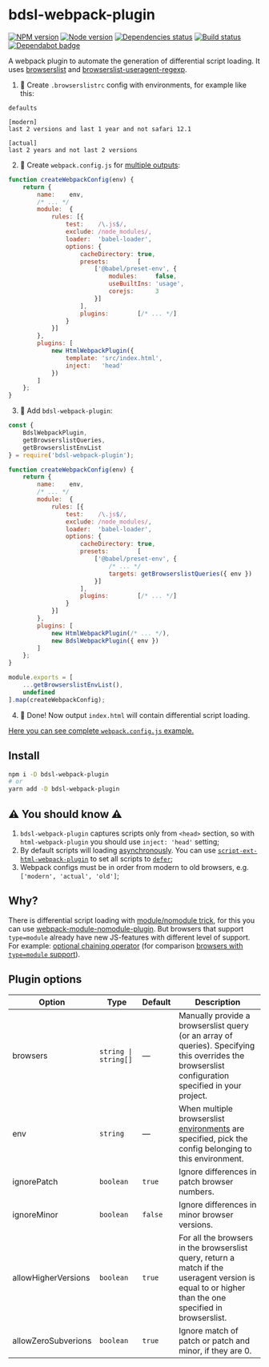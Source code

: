 # bdsl-webpack-plugin

[![NPM version][npm]][npm-url]
[![Node version][node]][node-url]
[![Dependencies status][deps]][deps-url]
[![Build status][build]][build-url]
[![Dependabot badge][dependabot]][dependabot-url]

[npm]: https://img.shields.io/npm/v/bdsl-webpack-plugin.svg
[npm-url]: https://npmjs.com/package/bdsl-webpack-plugin

[node]: https://img.shields.io/node/v/bdsl-webpack-plugin.svg
[node-url]: https://nodejs.org

[peer-deps]: https://david-dm.org/TrigenSoftware/bdsl-webpack-plugin/peer-status.svg
[peer-deps-url]: https://david-dm.org/TrigenSoftware/bdsl-webpack-plugin?type=peer

[deps]: https://david-dm.org/TrigenSoftware/bdsl-webpack-plugin.svg
[deps-url]: https://david-dm.org/TrigenSoftware/bdsl-webpack-plugin

[build]: http://img.shields.io/travis/com/TrigenSoftware/bdsl-webpack-plugin/master.svg
[build-url]: https://travis-ci.com/TrigenSoftware/bdsl-webpack-plugin

[dependabot]: https://api.dependabot.com/badges/status?host=github&repo=TrigenSoftware/bdsl-webpack-plugin
[dependabot-url]: https://dependabot.com/

A webpack plugin to automate the generation of differential script loading. It uses [browserslist](https://github.com/browserslist/browserslist) and [browserslist-useragent-regexp](https://github.com/browserslist/browserslist-useragent-regexp).

1) 🦔 Create `.browserslistrc` config with environments, for example like this:

```
defaults

[modern]
last 2 versions and last 1 year and not safari 12.1

[actual]
last 2 years and not last 2 versions
```

2) 📝 Create `webpack.config.js` for [multiple outputs](https://webpack.js.org/configuration/configuration-types/#exporting-multiple-configurations):

```js
function createWebpackConfig(env) {
    return {
        name:    env,
        /* ... */
        module:  {
            rules: [{
                test:    /\.js$/,
                exclude: /node_modules/,
                loader:  'babel-loader',
                options: {
                    cacheDirectory: true,
                    presets:        [
                        ['@babel/preset-env', {
                            modules:     false,
                            useBuiltIns: 'usage',
                            corejs:      3
                        }]
                    ],
                    plugins:        [/* ... */]
                }
            }]
        },
        plugins: [
            new HtmlWebpackPlugin({
                template: 'src/index.html',
                inject:   'head'
            })
        ]
    };
}
```

3) 🦄 Add `bdsl-webpack-plugin`:

```js
const {
    BdslWebpackPlugin,
    getBrowserslistQueries,
    getBrowserslistEnvList
} = require('bdsl-webpack-plugin');

function createWebpackConfig(env) {
    return {
        name:    env,
        /* ... */
        module:  {
            rules: [{
                test:    /\.js$/,
                exclude: /node_modules/,
                loader:  'babel-loader',
                options: {
                    cacheDirectory: true,
                    presets:        [
                        ['@babel/preset-env', {
                            /* ... */
                            targets: getBrowserslistQueries({ env })
                        }]
                    ],
                    plugins:        [/* ... */]
                }
            }]
        },
        plugins: [
            new HtmlWebpackPlugin(/* ... */),
            new BdslWebpackPlugin({ env })
        ]
    };
}

module.exports = [
    ...getBrowserslistEnvList(),
    undefined
].map(createWebpackConfig);
```

4) 🎉 Done! Now output `index.html` will contain differential script loading.

[Here you can see complete `webpack.config.js` example.](https://github.com/TrigenSoftware/bdsl-webpack-plugin/blob/master/example/webpack.config.js)

## Install

```bash
npm i -D bdsl-webpack-plugin
# or
yarn add -D bdsl-webpack-plugin
```

## ⚠️ You should know ⚠️

1) `bdsl-webpack-plugin` captures scripts only from `<head>` section, so with `html-webpack-plugin` you should use `inject: 'head'` setting;
2) By default scripts will loading [asynchronously](https://javascript.info/script-async-defer#dynamic-scripts). You can use [`script-ext-html-webpack-plugin`](https://github.com/numical/script-ext-html-webpack-plugin) to set all scripts to [`defer`](https://javascript.info/script-async-defer#defer);
3) Webpack configs must be in order from modern to old browsers, e.g. `['modern', 'actual', 'old']`;

## Why?

There is differential script loading with [module/nomodule trick](https://dev.to/thejohnstew/differential-serving-3dkf), for this you can use [webpack-module-nomodule-plugin](https://www.npmjs.com/package/webpack-module-nomodule-plugin). But browsers that support `type=module` already have new JS-features with different level of support. For example: [optional chaining operator](https://caniuse.com/#feat=mdn-javascript_operators_optional_chaining) (for comparison [browsers with `type=module` support](https://caniuse.com/#feat=es6-module)).

## Plugin options

| Option | Type | Default | Description |
|--------|------|---------|-------------|
| browsers | `string \| string[]` | — | Manually provide a browserslist query (or an array of queries). Specifying this overrides the browserslist configuration specified in your project. |
| env | `string` | — | When multiple browserslist [environments](https://github.com/ai/browserslist#environments) are specified, pick the config belonging to this environment. |
| ignorePatch | `boolean` | `true` | Ignore differences in patch browser numbers. |
| ignoreMinor | `boolean` | `false` | Ignore differences in minor browser versions. |
| allowHigherVersions | `boolean` | `true` | For all the browsers in the browserslist query, return a match if the useragent version is equal to or higher than the one specified in browserslist. |
| allowZeroSubverions | `boolean` | `true` | Ignore match of patch or patch and minor, if they are 0. |
